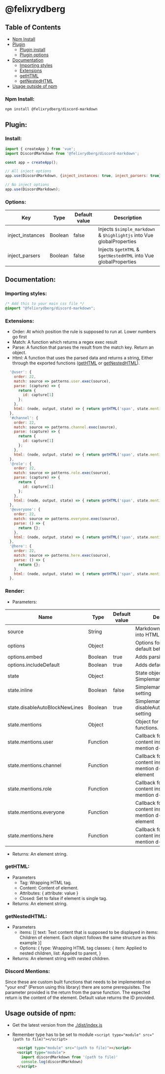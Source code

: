 # @felixrydberg

## Table of Contents
* [Npm Install](#npm-install)
* [Plugin](#plugin)
  * [Plugin install](#install)
  * [Plugin options](#options)
* [Documentation](#documentation)
  * [Importing styles](#importing-styles)
  * [Extensions](#extensions)
  * [getHTML](#gethtml)
  * [getNestedHTML](#getnestedhtml)
* [Usage outside of npm](#usage-outside-of-npm)

### Npm Install:
```bash
npm install @felixrydberg/discord-markdown
```

## Plugin:
### Install:
```js
import { createApp } from 'vue';
import DiscordMarkdown from '@felixrydberg/discord-markdown';

const app = createApp();

// All inject options
app.use(DiscordMarkdown, {inject_instances: true, inject_parsers: true});

// No inject options
app.use(DiscordMarkdown);
```

### Options:
| Key | Type | Default value | Description |
|---|---|---|---|
| inject_instances | Boolean | false | Injects ```$simple_markdown``` & ```$highlightjs``` into Vue globalProperties |
| inject_parsers | Boolean | false | Injects ```$getHTML``` & ```$getNestedHTML``` into Vue globalProperties |

## Documentation:

### Importing styles:
```css
/* Add this to your main css file */
@import "@felixrydberg/discord-markdown";
```

### Extensions:
- Order: At which position the rule is supposed to run at. Lower numbers go first
- Match: A function which returns a regex exec result
- Parse: A function that parses the result from the match key. Return an object.
- Html: A function that uses the parsed data and returns a string, Either through the exported functions ([getHTML](#gethtml) or [getNestedHTML](#getnestedhtml)).
```js
  '@user': {
    order: 22,
    match: source => patterns.user.exec(source),
    parse: (capture) => {
      return {
        id: capture[1]
      };
    },
    html: (node, output, state) => { return getHTML('span', state.mentions.user(node), { class: 'd-mention d-user' }); }
  },
  '#channel': {
    order: 22,
    match: source => patterns.channel.exec(source),
    parse: (capture) => {
      return {
        id: capture[1]
      };
    },
    html: (node, output, state) => { return getHTML('span', state.mentions.channel(node), { class: 'd-mention d-channel' }); }
  },
  '@role': {
    order: 22,
    match: source => patterns.role.exec(source),
    parse: (capture) => {
      return {
        id: capture[1]
      };
    },
    html: (node, output, state) => { return getHTML('span', state.mentions.role(node), { class: 'd-mention d-role' }); }
  },
  '@everyone': {
    order: 22,
    match: source => patterns.everyone.exec(source),
    parse: () => {
      return {};
    },
    html: (node, output, state) => { return getHTML('span', state.mentions.everyone(node), { class: 'd-mention d-user' }); }
  },
  '@here': {
    order: 22,
    match: source => patterns.here.exec(source),
    parse: () => {
      return {};
    },
    html: (node, output, state) => { return getHTML('span', state.mentions.here(node), { class: 'd-mention d-user' }); }
  },
```

### Render:
- Parameters:

| Name | Type | Default value | Description |
|---|---|---|---|
| source | String | | Markdown to be converted into HTML |
| options | Object | | Options for changing default behavior |
| options.embed | Boolean | true | Adds parsing of links |
| options.includeDefault | Boolean | true | Adds default parsing rules |
| state | Object | | State object for Simplemarkdown |
| state.inline | Boolean | false | Simplemarkdown inline setting |
| state.disableAutoBlockNewLines | Boolean | true | Simplemarkdown disableAutoBlockNewLines setting |
| state.mentions | Object | | Object for discord mention functions. []() |
| state.mentions.user | Function | | Callback for providing content inside a d-mention d-user element |
| state.mentions.channel | Function | | Callback for providing content inside a d-mention d-channel element |
| state.mentions.role | Function | | Callback for providing content inside a d-mention d-user element |
| state.mentions.everyone | Function | | Callback for providing content inside a d-mention d-everyone element |
| state.mentions.here | Function | | Callback for providing content inside a d-mention d-here element |
- Returns: An element string.

### getHTML:
- Parameters
  - Tag: Wrapping HTML tag.
  - Content: Content of element.
  - Attributes: {
    attribute: value
  }
  - Closed: Set to false if element is single tag.
- Returns: An element string.

### getNestedHTML:
- Parameters
  - items: [{
    text: Text content that is supposed to be displayed in
    items: Children of element. Each object follows the same structure as this example
  }]
  - Options: {
  type: Wrapping HTML tag
  classes: {
    item: Applied to nested children,
    list: Applied to parent,
  }
- Returns: An element string with nested children.

### Discord Mentions:
Since these are custom built functions that needs to be implemented on "your end" (Person using this library) there are some prerequisites. The parameter provided is the return from the parse function. The expected return is the content of the element. Default value returns the ID provided.

## Usage outside of npm:
- Get the latest version from the [./dist/index.js](https://github.com/felixrydberg/discord-markdown/blob/main/dist/index.js)
- Remember type has to be set to module ```<script type="module" src="(path to file)"></script>```

  ```html
    <script type="module" src="(path to file)"></script>
    <script type="module">
      import discordMarkdown from '(path to file)'
      console.log(discordMarkdown)
    </script>
  ```
